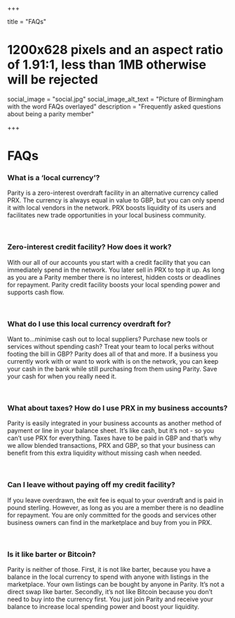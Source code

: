 +++

title = "FAQs"
# 1200x628 pixels and an aspect ratio of 1.91:1, less than 1MB otherwise will be rejected
social_image = "social.jpg"
social_image_alt_text = "Picture of Birmingham with the word FAQs overlayed"
description = "Frequently asked questions about being a parity member"

+++

# FAQs

### What is a ‘local currency’? 
Parity is a zero-interest overdraft facility in an alternative currency called PRX. The currency is always equal in value to GBP, but you can only spend it with local vendors in the network. PRX boosts liquidity of its users and facilitates new trade opportunities in your local business community. 

<br>

### Zero-interest credit facility? How does it work? 
With our all of our accounts you start with a credit facility that you can immediately spend in the network. You later sell in PRX to top it up. As long as you are a Parity member there is no interest, hidden costs or deadlines for repayment. Parity credit facility boosts your local spending power and supports cash flow. 

<br>

### What do I use this local currency overdraft for?
Want to…minimise cash out to local suppliers? Purchase new tools or services without spending cash? Treat your team to local perks without footing the bill in GBP? Parity does all of that and more. If a business you currently work with or want to work with is on the network, you can keep your cash in the bank while still purchasing from them using Parity. Save your cash for when you really need it.

<br>

### What about taxes? How do I use PRX in my business accounts? 
Parity is easily integrated in your business accounts as another method of payment or line in your balance sheet. It’s like cash, but it’s not - so you can’t use PRX for everything. Taxes have to be paid in GBP and that’s why we allow blended transactions, PRX and GBP, so that your business can benefit from this extra liquidity without missing cash when needed. 

<br>

### Can I leave without paying off my credit facility?
If you leave overdrawn, the exit fee is equal to your overdraft and is paid in pound sterling. However, as long as you are a member there is no deadline for repayment. You are only committed for the goods and services other business owners can find in the marketplace and buy from you in PRX.

<br>

### Is it like barter or Bitcoin? 
Parity is neither of those. First, it is not like barter, because you have a balance in the local currency to spend with anyone with listings in the marketplace. Your own listings can be bought by anyone in Parity. It’s not a direct swap like barter. Secondly, it’s not like Bitcoin because you don’t need to buy into the currency first. You just join Parity and receive your balance to increase local spending power and boost your liquidity. 
